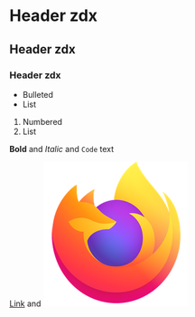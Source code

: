 
# Header zdx
## Header zdx
### Header zdx

- Bulleted
- List

1. Numbered
2. List

**Bold** and _Italic_ and `Code` text

[Link](/beginner-html-site-styled/index.html) and ![Image](/beginner-html-site-styled/images/firefox-icon.png) 

